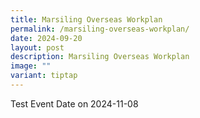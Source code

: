 ```yaml
---
title: Marsiling Overseas Workplan
permalink: /marsiling-overseas-workplan/
date: 2024-09-20
layout: post
description: Marsiling Overseas Workplan
image: ""
variant: tiptap
---
```

<p>Test Event Date on 2024-11-08</p>